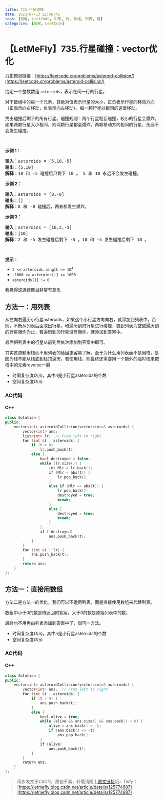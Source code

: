 ```yaml
---
title: 735.行星碰撞
date: 2022-07-13 22:56:42
tags: [题解, LeetCode, 中等, 栈, 数组, 列表, 趣]
categories: [题解, LeetCode]
---
```


# 【LetMeFly】735.行星碰撞：vector优化

力扣题目链接：[https://leetcode.cn/problems/asteroid-collision/](https://leetcode.cn/problems/asteroid-collision/)

<p>给定一个整数数组 <code>asteroids</code>，表示在同一行的行星。</p>

<p>对于数组中的每一个元素，其绝对值表示行星的大小，正负表示行星的移动方向（正表示向右移动，负表示向左移动）。每一颗行星以相同的速度移动。</p>

<p>找出碰撞后剩下的所有行星。碰撞规则：两个行星相互碰撞，较小的行星会爆炸。如果两颗行星大小相同，则两颗行星都会爆炸。两颗移动方向相同的行星，永远不会发生碰撞。</p>

<p>&nbsp;</p>

<p><strong>示例 1：</strong></p>

<pre>
<strong>输入：</strong>asteroids = [5,10,-5]
<strong>输出：</strong>[5,10]
<b>解释：</b>10 和 -5 碰撞后只剩下 10 。 5 和 10 永远不会发生碰撞。</pre>

<p><strong>示例 2：</strong></p>

<pre>
<strong>输入：</strong>asteroids = [8,-8]
<strong>输出：</strong>[]
<b>解释：</b>8 和 -8 碰撞后，两者都发生爆炸。</pre>

<p><strong>示例 3：</strong></p>

<pre>
<strong>输入：</strong>asteroids = [10,2,-5]
<strong>输出：</strong>[10]
<b>解释：</b>2 和 -5 发生碰撞后剩下 -5 。10 和 -5 发生碰撞后剩下 10 。</pre>

<p>&nbsp;</p>

<p><strong>提示：</strong></p>

<ul>
	<li><code>2 &lt;= asteroids.length&nbsp;&lt;= 10<sup>4</sup></code></li>
	<li><code>-1000 &lt;= asteroids[i] &lt;= 1000</code></li>
	<li><code>asteroids[i] != 0</code></li>
</ul>


    

我觉得这道题题目非常有意思

## 方法一：用列表

从左向右遍历小行星asteroids，如果这个小行星方向向右，就添加到列表中。否则，不断从列表后面取出行星，和遍历到的行星进行碰撞，直到列表为空或遍历到的行星爆炸为止，若遍历到的行星没有爆炸，就添加到答案中。

最后把列表中的行星从前到后依次添加到答案中即可。

其实这道题用栈而不用列表的话回更容易了解。至于为什么用列表而不是用栈，是因为栈不能从栈底到栈顶遍历。若使用栈，则最终还需要用一个额外的临时栈来把栈中的元素reverse一遍

+ 时间复杂度$O(n)$，其中$n$是小行星asteroids的个数
+ 空间复杂度$O(n)$

### AC代码

#### C++

```cpp
class Solution {
public:
    vector<int> asteroidCollision(vector<int>& asteroids) {
        vector<int> ans;
        list<int> lr;  // From left to right
        for (int &t : asteroids) {
            if (t > 0)
                lr.push_back(t);
            else {
                bool destroyed = false;
                while (lr.size()) {
                    int Mlr = lr.back();
                    if (Mlr < abs(t)) {
                        lr.pop_back();
                    }
                    else if (Mlr == abs(t)) {
                        lr.pop_back();
                        destroyed = true;
                        break;
                    }
                    else {
                        destroyed = true;
                        break;
                    }
                }
                if (!destroyed)
                    ans.push_back(t);
            }
        }
        for (int &t : lr) {
            ans.push_back(t);
        }
        return ans;
    }
};
```


    
## 方法一：直接用数组

方法二是方法一的优化。我们可以不适用列表，而是直接使用数组来代替列表。

数组中小于0的数是待返回的答案，大于0的数是原始列表中的数。

最终也不用再由列表添加到答案中了，很巧一方法。

+ 时间复杂度$O(n)$，其中$n$是小行星asteroids的个数
+ 空间复杂度$O(n)$

### AC代码

#### C++

```cpp
class Solution {
public:
    vector<int> asteroidCollision(vector<int>& asteroids) {
        vector<int> ans;  // From left to right
        for (int &t : asteroids) {
            if (t > 0) {
                ans.push_back(t);
            }
            else {
                bool alive = true;
                while (alive && ans.size() && ans.back() > 0) {
                    alive = ans.back() < -t;
                    if (ans.back() <= -t)
                        ans.pop_back();
                }
                if (alive)
                    ans.push_back(t);
            }
        }
        return ans;
    }
};
```

> 同步发文于CSDN，原创不易，转载请附上[原文链接](https://blog.letmefly.xyz/2022/07/13/LeetCode%200735.%E8%A1%8C%E6%98%9F%E7%A2%B0%E6%92%9E/)哦~
> Tisfy：[https://letmefly.blog.csdn.net/article/details/125774687](https://letmefly.blog.csdn.net/article/details/125774687)
